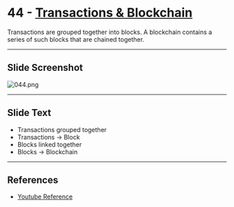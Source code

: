 # 44 - [Transactions & Blockchain](Transactions%20&%20Blockchain.md)

Transactions are grouped together into blocks. A blockchain contains a series of such blocks that are chained together.

___
## Slide Screenshot
![044.png](../../images/1.%20Ethereum%20101/044.png)
___
## Slide Text
- Transactions grouped together
- Transactions -> Block
- Blocks linked together
- Blocks -> Blockchain
___
## References
- [Youtube Reference](https://youtu.be/ltvTIr4K63s?t=250)

